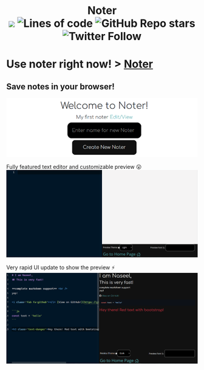 <h1 align='center'>
Noter <br />
<img src='https://img.shields.io/github/repo-size/naseelniyas/noter?logo=github&style=for-the-badge'/>
<img alt="Lines of code" src="https://img.shields.io/tokei/lines/github/naseelniyas/noter?label=Lines%20of%20Code&logo=github&style=for-the-badge">
<img alt="GitHub Repo stars" src="https://img.shields.io/github/stars/naseelniyas/noter?color=yellow&logo=github&style=for-the-badge">
<img alt="Twitter Follow" src="https://img.shields.io/twitter/follow/naseelniyas?color=blue&logo=twitter&style=for-the-badge">
</h1>

# Use noter right now! > <a href='https://noter-pi.vercel.app/'>Noter</a>

## Save notes in your browser!
<img src='img/main.png'/>

Fully featured text editor and customizable preview 😮
<img src='img/editor.png'/>

Very rapid UI update to show the preview ⚡
<img src='img/preview.png'/>

